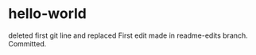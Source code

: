 # hello-world
deleted first git line and replaced
First edit made in readme-edits branch.
Committed.
